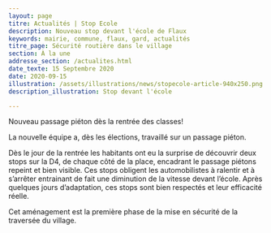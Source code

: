 ```yaml
---
layout: page
titre: Actualités | Stop Ecole
description: Nouveau stop devant l'école de Flaux
keywords: mairie, commune, flaux, gard, actualités
titre_page: Sécurité routière dans le village
section: À la une
addresse_section: /actualites.html
date_texte: 15 Septembre 2020
date: 2020-09-15
illustration: /assets/illustrations/news/stopecole-article-940x250.png
description_illustration: Stop devant l'école

---
```

Nouveau passage piéton dès la rentrée des classes! <br>

La nouvelle équipe a, dès les élections, travaillé sur un passage piéton. <br>

Dès le jour de la rentrée les habitants ont eu la surprise de découvrir deux stops sur la D4, de chaque côté de la place, encadrant le passage piétons repeint et bien visible.  Ces stops obligent les automobilistes à ralentir et à s’arrêter entrainant de fait une diminution de la vitesse devant l’école. 
Après quelques jours d’adaptation, ces stops sont bien respectés et leur efficacité réelle. <br>

Cet aménagement est la première phase de la mise en sécurité de la traversée du village.  <br>
